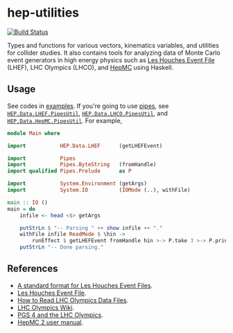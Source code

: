 hep-utilities
=============

[![Build Status](https://travis-ci.com/cbpark/hep-utilities.svg?branch=master)](https://travis-ci.com/cbpark/hep-utilities)

Types and functions for various vectors, kinematics variables, and utilities for collider studies. It also contains tools for analyzing data of Monte Carlo event generators in high energy physics such as [Les Houches Event File](http://home.thep.lu.se/~leif/LHEF/) (LHEF), LHC Olympics (LHCO), and [HepMC](http://hepmc.web.cern.ch/hepmc/)
using Haskell.

## Usage

See codes in [examples](examples). If you're going to use [pipes](http://hackage.haskell.org/package/pipes), see [`HEP.Data.LHEF.PipesUtil`](src/HEP/Data/LHEF/PipesUtil.hs), [`HEP.Data.LHCO.PipesUtil`](src/HEP/Data/LHCO/PipesUtil.hs), and [`HEP.Data.HepMC.PipesUtil`](src/HEP/Data/HepMC/PipesUtil.hs). For example,

``` haskell
module Main where

import           HEP.Data.LHEF      (getLHEFEvent)

import           Pipes
import           Pipes.ByteString   (fromHandle)
import qualified Pipes.Prelude      as P

import           System.Environment (getArgs)
import           System.IO          (IOMode (..), withFile)

main :: IO ()
main = do
    infile <- head <$> getArgs

    putStrLn $ "-- Parsing " ++ show infile ++ "."
    withFile infile ReadMode $ \hin ->
        runEffect $ getLHEFEvent fromHandle hin >-> P.take 3 >-> P.print
    putStrLn "-- Done parsing."
```

## References

- [A standard format for Les Houches Event Files](http://arxiv.org/abs/hep-ph/0609017).
- [Les Houches Event File](http://home.thep.lu.se/~leif/LHEF/).
- [How to Read LHC Olympics Data Files](http://madgraph.phys.ucl.ac.be/Manual/lhco.html).
- [LHC Olympics Wiki](http://www.jthaler.net/olympicswiki/doku.php).
- [PGS 4 and the LHC Olympics](http://online.kitp.ucsb.edu/online/lhco_c06/conway/).
- [HepMC 2 user manual](http://hepmc.web.cern.ch/hepmc/releases/HepMC2_user_manual.pdf).
